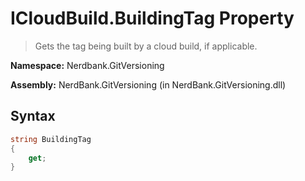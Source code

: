 # ICloudBuild.BuildingTag Property
> Gets the tag being built by a cloud build, if applicable.

**Namespace:** Nerdbank.GitVersioning

**Assembly:** NerdBank.GitVersioning (in NerdBank.GitVersioning.dll)
## Syntax
~~~~csharp
string BuildingTag
{
	get;
}
~~~~
